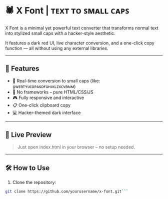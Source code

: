# 🕷 X Font | ᴛᴇxᴛ ᴛᴏ ꜱᴍᴀʟʟ ᴄᴀᴘꜱ

X Font is a minimal yet powerful text converter that transforms normal text into stylized small caps with a hacker-style aesthetic.

It features a dark red UI, live character conversion, and a one-click copy function — all without using any external libraries.

---

## 🧩 Features

- 🔴 Real-time conversion to small caps (like: ǫᴡᴇʀᴛʏᴜɪᴏᴘᴀsᴅғɢʜᴊᴋʟᴢxᴄᴠʙɴᴍ)
- 🧠 No frameworks – pure HTML/CSS/JS
- 🎮 Fully responsive and interactive
- 📋 One-click clipboard copy
- 💻 Hacker-themed dark interface

---

## 🚀 Live Preview

> Just open index.html in your browser – no setup needed.

---

## 🛠 How to Use

1. Clone the repository:

```bash
git clone https://github.com/yourusername/x-font.git```

